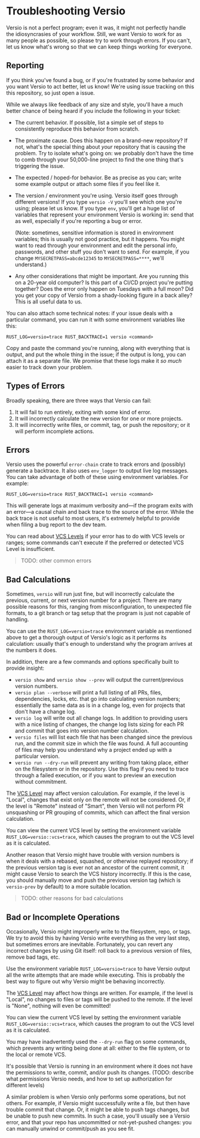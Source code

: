 # Troubleshooting Versio

Versio is not a perfect program; even it was, it might not perfectly
handle the idiosyncrasies of your workflow. Still, we want Versio to
work for as many people as possible, so please try to work through
errors. If you can't, let us know what's wrong so that we can keep
things working for everyone.

## Reporting

If you think you've found a bug, or if you're frustrated by some
behavior and you want Versio to act better, let us know! We're using 
issue tracking on this this repository, so just open a issue.

While we always like feedback of any size and style, you'll have a much
better chance of being heard if you include the following in your
ticket:

- The current behavior. If possible, list a simple set of steps to
  consistently reproduce this behavior from scratch.
- The proximate cause. Does this happen on a brand-new repository? If
  not, what's the special thing about *your* repository that is causing
  the problem. Try to isolate what's going on: we probably don't have
  the time to comb through your 50,000-line project to find the one
  thing that's triggering the issue.
- The expected / hoped-for behavior. Be as precise as you can; write
  some example output or attach some files if you feel like it.
- The version / environment you're using. Versio itself goes through
  different versions! If you type `versio -V` you'll see which one
  you're using; please let us know. If you type `env`, you'll get a huge
  list of variables that represent your environment Versio is working
  in: send that as well, especially if you're reporting a bug or error.

  (Note: sometimes, sensitive information is stored in environment
  variables; this is usually not good practice, but it happens. You
  might want to read through your environment and edit the personal
  info, passwords, and other stuff you don't want to send. For example,
  if you change `MYSECRETPASS=abcde12345` to `MYSECRETPASS=****`, we'll
  understand.)
- Any other considerations that might be important. Are you running this
  on a 20-year old computer? Is this part of a CI/CD project you're
  putting together? Does the error only happen on Tuesdays with a full
  moon? Did you get your copy of Versio from a shady-looking figure in a
  back alley? This is all useful data to us.

You can also attach some technical notes: if your issue deals with a
particular command, you can run it with some environment variables like
this:

```
RUST_LOG=versio=trace RUST_BACKTRACE=1 versio <command>
```

Copy and paste the command you're running, along with everything that is
output, and put the whole thing in the issue; if the output is long, you
can attach it as a separate file. We promise that these logs make it *so
much* easier to track down your problem.

## Types of Errors

Broadly speaking, there are three ways that Versio can fail:

1. It will fail to run entirely, exiting with some kind of error.
1. It will incorrectly calculate the new version for one or more
   projects.
1. It will incorrectly write files, or commit, tag, or push the
   repository; or it will perform incomplete actions.

## Errors

Versio uses the powerful `error-chain` crate to track errors and
(possibly) generate a backtrace. It also uses `env_logger` to output
live log messages. You can take advantage of both of these using
environment variables. For example:

```
RUST_LOG=versio=trace RUST_BACKTRACE=1 versio <command>
```

This will generate logs at maximum verbosity and&mdash;if the program
exits with an error&mdash;a causal chain and back trace to the source of
the error. While the back trace is not useful to most users, it's
extremely helpful to provide when filing a bug report to the dev team.

You can read about [VCS Levels](./vcs_levels.md) if your error has
to do with VCS levels or ranges; some commands can't execute if the
preferred or detected VCS Level is insufficient.

> TODO: other common errors

## Bad Calculations

Sometimes, `versio` will run just fine, but will incorrectly calculate
the previous, current, or next version number for a project. There are
many possible reasons for this, ranging from misconfiguration, to
unexpected file formats, to a git branch or tag setup that the program
is just not capable of handling.

You can use the `RUST_LOG=versio=trace` environment variable as
mentioned above to get a thorough output of Versio's logic as it
performs its calculation: usually that's enough to understand why the
program arrives at the numbers it does.

In addition, there are a few commands and options specifically built to
provide insight:

- `versio show` and `versio show --prev` will output the
  current/previous version numbers.
- `versio plan --verbose` will print a full listing of all PRs, files,
  dependencies, locks, etc. that go into calculating version numbers;
  essentially the same data as is in a change log, even for projects
  that don't have a change log.
- `versio log` will write out all change logs. In addition to providing
  users with a nice listing of changes, the change log lists sizing for
  each PR and commit that goes into version number calculation.
- `versio files` will list each file that has been changed since the
  previous run, and the commit size in which the file was found. A full
  accounting of files may help you understand why a project ended up
  with a particular version.
- `versio run --dry-run` will prevent any writing from taking place,
  either on the filesystem or in the repository. Use this flag if you
  need to trace through a failed execution, or if you want to preview an
  execution without commitment.

The [VCS Level](./vcs_levels.md) may affect version calculation.
For example, if the level is "Local", changes that exist only on the
remote will not be considered. Or, if the level is "Remote" instead of
"Smart", then Versio will not perform PR unsquashing or PR grouping of
commits, which can affect the final version calculation.

You can view the current VCS level by setting the environment variable
`RUST_LOG=versio::vcs=trace`, which causes the program to out the VCS
level as it is calculated.

Another reason that Versio might have trouble with version numbers is
when it deals with a rebased, squashed, or otherwise replayed
repository; if the previous version tag is ever not an ancestor of the
current commit, it might cause Versio to search the VCS history
incorrectly. If this is the case, you should manually move and push the
previous version tag (which is `versio-prev` by default) to a more
suitable location.

> TODO: other reasons for bad calculations

## Bad or Incomplete Operations

Occasionally, Versio might improperly write to the filesystem, repo, or
tags. We try to avoid this by having Versio write everything as the very
last step, but sometimes errors are inevitable. Fortunately, you can
revert any incorrect changes by using Git itself: roll back to a
previous version of files, remove bad tags, etc.

Use the environment variable `RUST_LOG=versio=trace` to have Versio
output all the write attempts that are made while executing. This is
probably the best way to figure out why Versio might be behaving
incorrectly.

The [VCS Level](./vcs_levels.md) may affect how things are written.
For example, if the level is "Local", no changes to files or tags will
be pushed to the remote. If the level is "None", nothing will even be
committed! 

You can view the current VCS level by setting the environment variable
`RUST_LOG=versio::vcs=trace`, which causes the program to out the VCS
level as it is calculated.

You may have inadvertently used the `--dry-run` flag on some commands,
which prevents any writing being done at all: either to the file system,
or to the local or remote VCS.

It's possible that Versio is running in an environment where it does not
have the permissions to write, commit, and/or push its changes. (TODO:
describe what permissions Versio needs, and how to set up authorization
for different levels)

A similar problem is when Versio only performs some operations, but not
others. For example, if Versio might successfully write a file, but then
have trouble commit that change. Or, it might be able to push tags
changes, but be unable to push new commits. In such a case, you'll
usually see a Versio error, and that your repo has uncommitted or
not-yet-pushed changes: you can manually unwind or commit/push as you
see fit.
